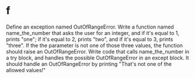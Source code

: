 # f

Define an exception named OutOfRangeError. Write a function named
name_the_number that asks the user for an integer, and if it's equal to 1,
prints "one"; if it's equal to 2, prints "two", and if it's equal to 3, prints
"three". If the the parameter is not one of those three values, the function
should raise an OutOfRangeError. Write code that calls name_the_number in a try
block, and handles the possible OutOfRangeError in an except block. It should
handle an OutOfRangeError by printing "That's not one of the allowed values!"
